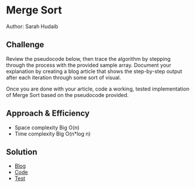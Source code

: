 # Merge Sort
Author: Sarah Hudaib

## Challenge
Review the pseudocode below, then trace the algorithm by stepping through the process with the provided sample array. Document your explanation by creating a blog article that shows the step-by-step output after each iteration through some sort of visual.

Once you are done with your article, code a working, tested implementation of Merge Sort based on the pseudocode provided.

## Approach & Efficiency

- Space complexity Big O(n)
- Time complexity Big O(n*log n)

## Solution
- [Blog](/Challenges/merge_sort/BLOG.md)
- [Code](/Challenges/merge_sort/merge_sort.py)
- [Test](/Challenges/merge_sort/test_merge_sort.py)